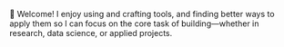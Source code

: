 👋 Welcome! I enjoy using and crafting tools, and finding better ways to apply them so I can focus on the core task of building—whether in research, data science, or applied projects.

<!--
[![My GitHub Stats](https://github-readme-stats.vercel.app/api/?username=llinfeng&count_private=true&theme=vue&showicons=true)](https://llinfeng.org/)

**llinfeng/llinfeng** is a ✨ _special_ ✨ repository because its `README.md` (this file) appears on your GitHub profile.

Here are some ideas to get you started:

- 🔭 I’m currently working on ...
- 🌱 I’m currently learning ...
- 👯 I’m looking to collaborate on ...
- 🤔 I’m looking for help with ...
- 💬 Ask me about ...
- 📫 How to reach me: ...
- 😄 Pronouns: ...
- ⚡ Fun fact: ...

[![My GitHub Language Stats](https://github-readme-stats.vercel.app/api/top-langs/?username=llinfeng&langs_count=5&theme=tokyonight)]()
-->
